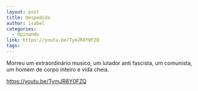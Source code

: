 ```yaml
---
layout: post
title: Despedida
author: isabel
categories:
  - Opinando
link: https://youtu.be/TymJR8Y0FZQ
tags:
---
```

Morreu um extraordin&aacute;rio musico, um lutador anti fascista, um comunista, um homem de corpo inteiro e vida cheia.

https://youtu.be/TymJR8Y0FZQ
